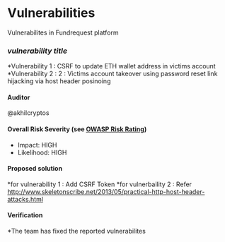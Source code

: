 # Vulnerabilities

Vulnerabilites in Fundrequest platform





### *vulnerability title*

*Vulnerability 1 : 
CSRF to update ETH wallet address in victims account 
*Vulnerability 2 : 
2 : Victims account takeover using password reset link hijacking via host header posinoing

#### Auditor
@akhilcryptos

#### Overall Risk Severity (see [OWASP Risk Rating](https://www.owasp.org/index.php/OWASP_Risk_Rating_Methodology))
* Impact: HIGH
* Likelihood: HIGH

#### Proposed solution

*for vulnerability 1 : Add CSRF Token
*for vulnerbaility 2 : Refer http://www.skeletonscribe.net/2013/05/practical-http-host-header-attacks.html

#### Verification
*The team has fixed the reported vulnerabilites


